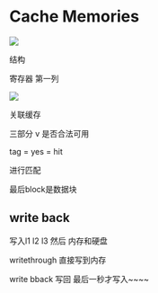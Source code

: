 # Cache Memories

![](C:\Users\yanjianyu\AppData\Roaming\marktext\images\2022-10-16-20-54-50-image.png)

结构

寄存器 第一列

![](C:\Users\yanjianyu\AppData\Roaming\marktext\images\2022-10-18-08-38-01-image.png)

关联缓存

三部分 v 是否合法可用

tag = yes = hit

进行匹配

最后block是数据块



## write back

写入l1 l2 l3 然后 内存和硬盘



writethrough 直接写到内存

write bback 写回 最后一秒才写入~~~~

